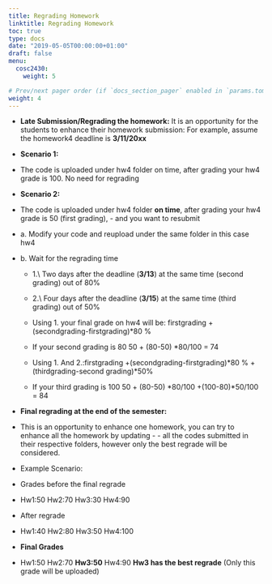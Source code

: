 ```yaml
---
title: Regrading Homework
linktitle: Regrading Homework
toc: true
type: docs
date: "2019-05-05T00:00:00+01:00"
draft: false
menu:
  cosc2430:
    weight: 5

# Prev/next pager order (if `docs_section_pager` enabled in `params.toml`)
weight: 4
---
```


- **Late Submission/Regrading the homework:**
It is an opportunity for the students to enhance their homework submission: 
For example, assume the homework4 deadline is **3/11/20xx**
- **Scenario 1:**
- The code is uploaded under hw4 folder on time, after grading your hw4 grade is 100. No need for regrading
- **Scenario 2:**
- The code is uploaded under hw4 folder **on time**, after grading your hw4 grade is 50 (first grading), - and you want to resubmit
- a.	Modify your code and reupload under the same folder in this case hw4
- b.	Wait for the regrading time
  - 1.\	Two days after the deadline (**3/13**) at the same time (second grading) out of 80%
  - 2.\	Four days after the deadline (**3/15**) at the same time (third grading) out of 50%

   - Using 1. your final grade on hw4 will be: firstgrading +(secondgrading-firstgrading)*80 %
   - If your second grading is 80                                    50 + (80-50) *80/100   = 74

    - Using 1. And 2.:firstgrading +(secondgrading-firstgrading)*80 %  +(thirdgrading-second grading)*50%
    - If your third grading is 100                     50 + (80-50) *80/100  +(100-80)*50/100 = 84 

- **Final regrading at the end of the semester:**
- This is an opportunity to enhance one homework, you can try to enhance all the homework by updating - - all the codes submitted in their respective folders, however only the best regrade will be considered.
- Example Scenario:
- Grades before the final regrade
- Hw1:50     Hw2:70    Hw3:30      Hw4:90
- After regrade 
- Hw1:40     Hw2:80    Hw3:50      Hw4:100
- **Final Grades** 
- Hw1:50     Hw2:70   **Hw3:50**      Hw4:90   **Hw3 has the best regrade** (Only this grade will be uploaded)

 
  
